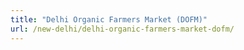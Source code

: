 ```yaml
---
title: "Delhi Organic Farmers Market (DOFM)"
url: /new-delhi/delhi-organic-farmers-market-dofm/
---
```

